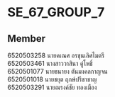 # SE_67_GROUP_7

## Member
6520503258 นายคเณศ อรชุนเลิศไมตรี <br>
6520503461 นางสาววาสินา คู่โพธิ์ <br>
6520501077 นายธนายง ตันมงคลกาญจน <br>
6520501018 นายชยุต ฤกษ์ปรีชาชาญ <br>
6520503291 นายณรงค์ชัย ทองเมือง <br>
